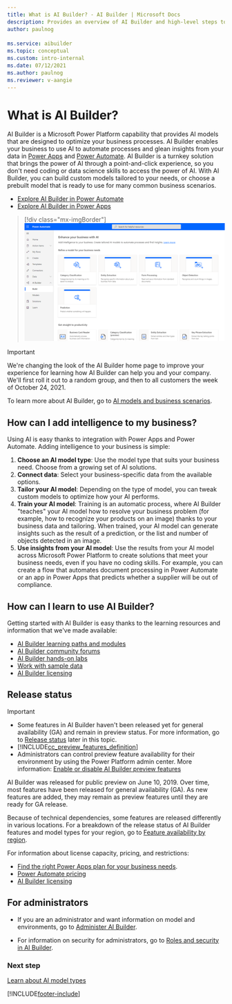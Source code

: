 ```yaml
---
title: What is AI Builder? - AI Builder | Microsoft Docs
description: Provides an overview of AI Builder and high-level steps to add intelligence to your apps
author: paulnog

ms.service: aibuilder
ms.topic: conceptual
ms.custom: intro-internal
ms.date: 07/12/2021
ms.author: paulnog
ms.reviewer: v-aangie
---
```


# What is AI Builder?

AI Builder is a Microsoft Power Platform capability that provides AI models that are designed to optimize your business processes. AI Builder enables your business to use AI to automate processes and glean insights from your data in [Power Apps](use-in-powerapps-overview.md) and [Power Automate](use-in-flow-overview.md). AI Builder is a turnkey solution that brings the power of AI through a point-and-click experience, so you don't need coding or data science skills to access the power of AI. With AI Builder, you can build custom models tailored to your needs, or choose a prebuilt model that is ready to use for many common business scenarios. 

- [Explore AI Builder in Power Automate](use-in-flow-overview.md)
- [Explore AI Builder in Power Apps](use-in-powerapps-overview.md)

> [!div class="mx-imgBorder"]
> ![Screenshot of the AI Builder home page.](media/ai-builder-home.png "AI Builder home page")

> [!IMPORTANT]
> We're changing the look of the AI Builder home page to improve your experience for learning how AI Builder can help you and your company. We'll first roll it out to a random group, and then to all customers the week of October 24, 2021.
>
> To learn more about AI Builder, go to [AI models and business scenarios](model-types.md).

## How can I add intelligence to my business?

Using AI is easy thanks to integration with Power Apps and Power Automate. Adding intelligence to your business is simple:

1. **Choose an AI model type**: Use the model type that suits your business need. Choose from a growing set of AI solutions.
1. **Connect data**: Select your business-specific data from the available options.
1. **Tailor your AI model**: Depending on the type of model, you can tweak custom models to optimize how your AI performs.
1. **Train your AI model**: Training is an automatic process, where AI Builder "teaches" your AI model how to resolve your business problem (for example, how to recognize your products on an image) thanks to your business data and tailoring. When trained, your AI model can generate insights such as the result of a prediction, or the list and number of objects detected in an image.
1. **Use insights from your AI model**: Use the results from your AI model across Microsoft Power Platform to create solutions that meet your business needs, even if you have no coding skills. For example, you can create a flow that automates document processing in Power Automate or an app in Power Apps that predicts whether a supplier will be out of compliance.

## How can I learn to use AI Builder?

Getting started with AI Builder is easy thanks to the learning resources and information that we've made available:

- [AI Builder learning paths and modules](/learn/browse/?expanded=power-platform&products=ai-builder)
- [AI Builder community forums](https://go.microsoft.com/fwlink/?linkid=2092048)
- [AI Builder hands-on labs](https://go.microsoft.com/fwlink/?linkid=2103171)
- [Work with sample data](samples.md)
- [AI Builder licensing](administer-licensing.md)

## Release status

 > [!IMPORTANT]
 >
 > - Some features in AI Builder haven't been released yet for general availability (GA) and remain in preview status. For more information, go to [Release status](#release-status) later in this topic.
 > - [!INCLUDE[cc_preview_features_definition](./includes/cc-preview-features-definition.md)]
 > - Administrators can control preview feature availability for their environment by using the Power Platform admin center. More information: [Enable or disable AI Builder preview features](administer.md#enable-or-disable-ai-builder-preview-features)

AI Builder was released for public preview on June 10, 2019. Over time, most features have been released for general availability (GA). As new features are added, they may remain as preview features until they are ready for GA release.

Because of technical dependencies, some features are released differently in various locations. For a breakdown of the release status of AI Builder features and model types for your region, go to [Feature availability by region](availability-region.md).

For information about license capacity, pricing, and restrictions:

- [Find the right Power Apps plan for your business needs](https://powerapps.microsoft.com/pricing/).
- [Power Automate pricing](https://flow.microsoft.com/pricing/)
- [AI Builder licensing](administer-licensing.md)

## For administrators

- If you are an administrator and want information on model and environments, go to [Administer AI Builder](administer.md).

- For information on security for administrators, go to [Roles and security in AI Builder](security.md).

### Next step

[Learn about AI model types](model-types.md)


[!INCLUDE[footer-include](includes/footer-banner.md)]
